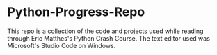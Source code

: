 # Python-Progress-Repo
This repo is a collection of the code and projects used while reading through Eric Matthes's Python Crash Course. 
The text editor used was Microsoft's Studio Code on Windows.
